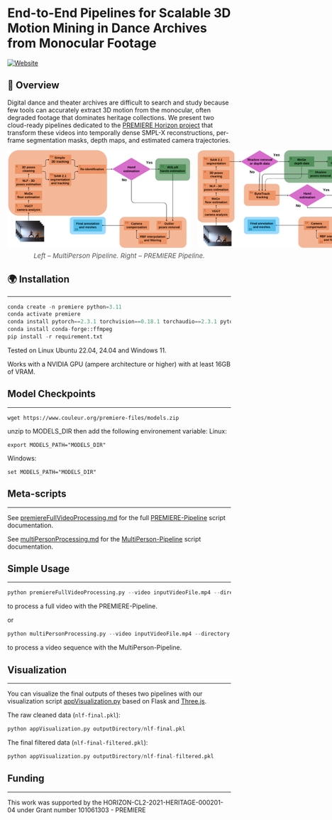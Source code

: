 # End-to-End Pipelines for Scalable 3D Motion Mining in Dance Archives from Monocular Footage
[![Website](https://www.couleur.org/PREMIERE/JMTA/website.svg)](https://www.couleur.org/PREMIERE/JMTA/)


## 📖 Overview

Digital dance and theater archives are difficult to search and study because few tools can accurately extract 3D motion from the monocular, often degraded footage that dominates heritage collections. We present two cloud-ready pipelines dedicated to the [PREMIERE Horizon project](https://premiere-project.eu/) that transform these videos into temporally dense SMPL-X reconstructions, per-frame segmentation masks, depth maps, and estimated camera trajectories.


<div style="display: flex; gap: 16px; align-items: flex-start;">
	<img src="MultiPerson-Pipeline.svg" alt="MultiPerson Pipeline Overview" style="height:220px;">
	<img src="PREMIERE-Pipeline.svg" alt="PREMIERE-Pipeline Overview" style="height:220px;">
</div>
<div align="center" style="margin-top: 8px; font-size: 15px; color: #555;">
<em>Left – MultiPerson Pipeline. Right – PREMIERE Pipeline.</em>
</div>


## 🌍 Installation
------------

```py
conda create -n premiere python=3.11
conda activate premiere
conda install pytorch==2.3.1 torchvision==0.18.1 torchaudio==2.3.1 pytorch-cuda=12.1 -c pytorch -c nvidia
conda install conda-forge::ffmpeg
pip install -r requirement.txt
```

Tested on Linux Ubuntu 22.04, 24.04 and Windows 11.

Works with a NVIDIA GPU (ampere architecture or higher) with at least 16GB of VRAM.

## Model Checkpoints
------------

```
wget https://www.couleur.org/premiere-files/models.zip
```
unzip to MODELS_DIR
then add the following environement variable:
Linux:
```
export MODELS_PATH="MODELS_DIR"
```
Windows:
```
set MODELS_PATH="MODELS_DIR"
```

## Meta-scripts
------------

See [premiereFullVideoProcessing.md](premiereFullVideoProcessing.md) for the full [PREMIERE-Pipeline](premiereFullVideoProcessing.py) script documentation.

See [multiPersonProcessing.md](multiPersonProcessing.md) for the [MultiPerson-Pipeline](multiPersonProcessing.py) script documentation.


## Simple Usage
------------

```py
python premiereFullVideoProcessing.py --video inputVideoFile.mp4 --directory outputDirectory
```
to process a full video with the PREMIERE-Pipeline.

or

```py
python multiPersonProcessing.py --video inputVideoFile.mp4 --directory outputDirectory
```
to process a video sequence with the MultiPerson-Pipeline. 

## Visualization
------------

You can visualize the final outputs of theses two pipelines with our visualization script [appVisualization.py](appVisualization.py) based on Flask and [Three.js](https://threejs.org).

The raw cleaned data (`nlf-final.pkl`):
```py
python appVisualization.py outputDirectory/nlf-final.pkl
```
The final filtered data (`nlf-final-filtered.pkl`):
```py
python appVisualization.py outputDirectory/nlf-final-filtered.pkl
```


## Funding
------------

This work was supported by the HORIZON-CL2-2021-HERITAGE-000201-04 under Grant number 101061303 - PREMIERE

